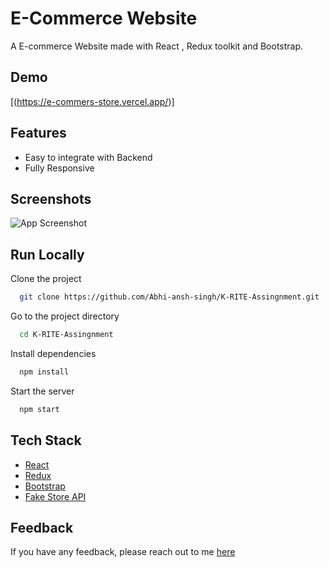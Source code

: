 # E-Commerce Website

A E-commerce Website made with React , Redux toolkit and Bootstrap.

## Demo

[(https://e-commers-store.vercel.app/)]

## Features

- Easy to integrate with Backend
- Fully Responsive

## Screenshots

![App Screenshot](https://i.postimg.cc/2yc3fycc/Screenshot-2024-02-25-214801.png)

## Run Locally

Clone the project

```bash
  git clone https://github.com/Abhi-ansh-singh/K-RITE-Assingnment.git
```

Go to the project directory

```bash
  cd K-RITE-Assingnment
```

Install dependencies

```bash
  npm install
```

Start the server

```bash
  npm start
```

## Tech Stack

- [React](https://reactjs.org/)
- [Redux](https://redux.js.org/)
- [Bootstrap](https://getbootstrap.com/)
- [Fake Store API](https://fakestoreapi.com/)

## Feedback

If you have any feedback, please reach out to me [here](https://my-portfolio-abhi-ansh.vercel.app/#contact)
